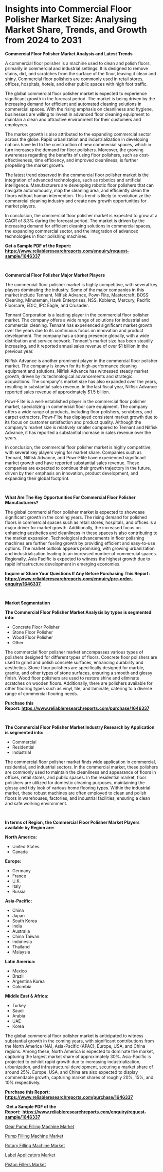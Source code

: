 <p><h1>Insights into Commercial Floor Polisher Market Size: Analysing Market Share, Trends, and Growth from 2024 to 2031</h1></p><p><strong>Commercial Floor Polisher Market Analysis and Latest Trends</strong></p>
<p><p>A commercial floor polisher is a machine used to clean and polish floors, primarily in commercial and industrial settings. It is designed to remove stains, dirt, and scratches from the surface of the floor, leaving it clean and shiny. Commercial floor polishers are commonly used in retail stores, offices, hospitals, hotels, and other public spaces with high foot traffic.</p><p>The global commercial floor polisher market is expected to experience significant growth in the forecast period. The market is being driven by the increasing demand for efficient and automated cleaning solutions in commercial spaces. With the rising emphasis on cleanliness and hygiene, businesses are willing to invest in advanced floor cleaning equipment to maintain a clean and attractive environment for their customers and employees.</p><p>The market growth is also attributed to the expanding commercial sector across the globe. Rapid urbanization and industrialization in developing nations have led to the construction of new commercial spaces, which in turn increases the demand for floor polishers. Moreover, the growing awareness regarding the benefits of using floor polishers, such as cost-effectiveness, time efficiency, and improved cleanliness, is further propelling the market growth.</p><p>The latest trend observed in the commercial floor polisher market is the integration of advanced technologies, such as robotics and artificial intelligence. Manufacturers are developing robotic floor polishers that can navigate autonomously, map the cleaning area, and efficiently clean the floors without human intervention. This trend is likely to revolutionize the commercial cleaning industry and create new growth opportunities for market players.</p><p>In conclusion, the commercial floor polisher market is expected to grow at a CAGR of 8.3% during the forecast period. The market is driven by the increasing demand for efficient cleaning solutions in commercial spaces, the expanding commercial sector, and the integration of advanced technologies in floor polishing machines.</p></p>
<p><strong>Get a Sample PDF of the Report:&nbsp; <a href="https://www.reliableresearchreports.com/enquiry/request-sample/1646337">https://www.reliableresearchreports.com/enquiry/request-sample/1646337</a></strong></p>
<p>&nbsp;</p>
<p><strong>Commercial Floor Polisher Major Market Players</strong></p>
<p><p>The commercial floor polisher market is highly competitive, with several key players dominating the industry. Some of the major companies in this market include Tennant, Nilfisk Advance, Powr-Flite, Mastercraft, BOSS Cleaning, Minuteman, Hawk Enterprises, NSS, Koblenz, Mercury, Pacific Floorcare, EDIC, IPC Eagle, and Crusader.</p><p>Tennant Corporation is a leading player in the commercial floor polisher market. The company offers a wide range of solutions for industrial and commercial cleaning. Tennant has experienced significant market growth over the years due to its continuous focus on innovation and product development. The company has a strong presence globally, with a wide distribution and service network. Tennant's market size has been steadily increasing, and it reported annual sales revenue of over $1 billion in the previous year. </p><p>Nilfisk Advance is another prominent player in the commercial floor polisher market. The company is known for its high-performance cleaning equipment and solutions. Nilfisk Advance has witnessed steady market growth, driven by its technological advancements and strategic acquisitions. The company's market size has also expanded over the years, resulting in substantial sales revenue. In the last fiscal year, Nilfisk Advance reported sales revenue of approximately $1.5 billion.</p><p>Powr-Flite is a well-established player in the commercial floor polisher market, specializing in commercial floor care equipment. The company offers a wide range of products, including floor polishers, scrubbers, and carpet extractors. Powr-Flite has displayed consistent market growth due to its focus on customer satisfaction and product quality. Although the company's market size is relatively smaller compared to Tennant and Nilfisk Advance, it has reported a substantial increase in sales revenue over the years.</p><p>In conclusion, the commercial floor polisher market is highly competitive, with several key players vying for market share. Companies such as Tennant, Nilfisk Advance, and Powr-Flite have experienced significant market growth and have reported substantial sales revenue. These companies are expected to continue their growth trajectory in the future, driven by their emphasis on innovation, product development, and expanding their global footprint.</p></p>
<p>&nbsp;</p>
<p><strong>What Are The Key Opportunities For Commercial Floor Polisher Manufacturers?</strong></p>
<p><p>The global commercial floor polisher market is expected to showcase significant growth in the coming years. The rising demand for polished floors in commercial spaces such as retail stores, hospitals, and offices is a major driver for market growth. Additionally, the increased focus on enhancing aesthetics and cleanliness in these spaces is also contributing to the market expansion. Technological advancements in floor polishing machines are further fueling growth by providing efficient and easy-to-use options. The market outlook appears promising, with growing urbanization and industrialization leading to an increased number of commercial spaces. Regionally, Asia Pacific is expected to witness the highest growth due to rapid infrastructure development in emerging economies.</p></p>
<p><strong>Inquire or Share Your Questions If Any Before Purchasing This Report: <a href="https://www.reliableresearchreports.com/enquiry/pre-order-enquiry/1646337">https://www.reliableresearchreports.com/enquiry/pre-order-enquiry/1646337</a></strong></p>
<p>&nbsp;</p>
<p><strong>Market Segmentation</strong></p>
<p><strong>The Commercial Floor Polisher Market Analysis by types is segmented into:</strong></p>
<p><ul><li>Concrete Floor Polisher</li><li>Stone Floor Polisher</li><li>Wood Floor Polisher</li><li>Other</li></ul></p>
<p><p>The commercial floor polisher market encompasses various types of polishers designed for different types of floors. Concrete floor polishers are used to grind and polish concrete surfaces, enhancing durability and aesthetics. Stone floor polishers are specifically designed for marble, granite, and other types of stone surfaces, ensuring a smooth and glossy finish. Wood floor polishers are used to restore shine and eliminate scratches on wooden floors. Additionally, there are polishers available for other flooring types such as vinyl, tile, and laminate, catering to a diverse range of commercial flooring needs.</p></p>
<p><strong>Purchase this Report:&nbsp;<a href="https://www.reliableresearchreports.com/purchase/1646337">https://www.reliableresearchreports.com/purchase/1646337</a></strong></p>
<p>&nbsp;</p>
<p><strong>The Commercial Floor Polisher Market Industry Research by Application is segmented into:</strong></p>
<p><ul><li>Commercial</li><li>Residential</li><li>Industrial</li></ul></p>
<p><p>The commercial floor polisher market finds wide application in commercial, residential, and industrial sectors. In the commercial market, these polishers are commonly used to maintain the cleanliness and appearance of floors in offices, retail stores, and public spaces. In the residential market, floor polishers are utilized for domestic cleaning purposes, maintaining the glossy and tidy look of various home flooring types. Within the industrial market, these robust machines are often employed to clean and polish floors in warehouses, factories, and industrial facilities, ensuring a clean and safe working environment.</p></p>
<p>&nbsp;</p>
<p><strong>In terms of Region, the Commercial Floor Polisher Market Players available by Region are:</strong></p>
<p>
    <p> <strong> North America: </strong>
        <ul>
            <li>United States</li>
            <li>Canada</li>
        </ul>
        </p> 
    <p> <strong> Europe: </strong>
        <ul>
            <li>Germany</li>
            <li>France</li>
            <li>U.K.</li>
            <li>Italy</li>
            <li>Russia</li>
        </ul>
        </p> 
    <p> <strong> Asia-Pacific: </strong>
        <ul>
            <li>China</li>
            <li>Japan</li>
            <li>South Korea</li>
            <li>India</li>
            <li>Australia</li>
            <li>China Taiwan</li>
            <li>Indonesia</li>
            <li>Thailand</li>
            <li>Malaysia</li>
        </ul>
        </p> 
    <p> <strong> Latin America: </strong>
        <ul>
            <li>Mexico</li>
            <li>Brazil</li>
            <li>Argentina Korea</li>
            <li>Colombia</li>
        </ul>
        </p> 
    <p> <strong> Middle East & Africa: </strong>
        <ul>
            <li>Turkey</li>
            <li>Saudi</li>
            <li>Arabia</li>
            <li>UAE</li>
            <li>Korea</li>
        </ul>
    </p>
    </p>
<p><p>The global commercial floor polisher market is anticipated to witness substantial growth in the coming years, with significant contributions from the North America (NA), Asia-Pacific (APAC), Europe, USA, and China regions. Among these, North America is expected to dominate the market, capturing the largest market share of approximately 30%. Asia-Pacific is projected to exhibit rapid growth due to increasing industrialization, urbanization, and infrastructural development, securing a market share of around 25%. Europe, USA, and China are also expected to display commendable growth, capturing market shares of roughly 20%, 15%, and 10% respectively.</p></p>
<p><strong>Purchase this Report: <a href="https://www.reliableresearchreports.com/purchase/1646337">https://www.reliableresearchreports.com/purchase/1646337</a></strong></p>
<p>&nbsp;<strong>Get a Sample PDF of the Report:&nbsp;&nbsp;<a href="https://www.reliableresearchreports.com/enquiry/request-sample/1646337">https://www.reliableresearchreports.com/enquiry/request-sample/1646337</a></strong></p>
<p><strong></strong></p>
<p><p><a href="https://github.com/dziulagalemab/Market-Research-Report-List-2/blob/main/gear-pump-filling-machine-market.md">Gear Pump Filling Machine Market</a></p><p><a href="https://github.com/abbypearson7765/Market-Research-Report-List-2/blob/main/pump-filling-machine-market.md">Pump Filling Machine Market</a></p><p><a href="https://github.com/grishafomin4852/Market-Research-Report-List-2/blob/main/rotary-filling-machine-market.md">Rotary Filling Machine Market</a></p><p><a href="https://github.com/jonneygiverf/Market-Research-Report-List-2/blob/main/label-applicators-market.md">Label Applicators Market</a></p><p><a href="https://github.com/prosalinda88/Market-Research-Report-List-2/blob/main/piston-fillers-market.md">Piston Fillers Market</a></p></p>